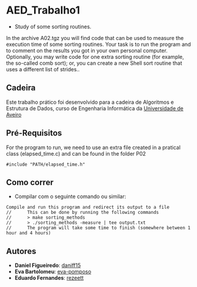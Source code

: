 # AED_Trabalho1
* Study of some sorting routines.

In the archive A02.tgz you will find code that can be used to measure the execution time of some sorting routines.
Your task is to run the program and to comment on the results you got in your own personal computer. Optionally,
you may write code for one extra sorting routine (for example, the so-called comb sort); or, you can create a new
Shell sort routine that uses a different list of strides..

## Cadeira

Este trabalho prático foi desenvolvido para a cadeira de Algoritmos e Estrutura de Dados, curso de Engenharia Informática da [Universidade de Aveiro](https://www.ua.pt)

## Pré-Requisitos

For the program to run, we need to use an extra file created in a pratical class (elapsed_time.c) and can be found in the folder P02
```console
#include "PATH/elapsed_time.h"
```

## Como correr
* Compilar com o seguinte comando ou similar:
```console
Compile and run this program and redirect its output to a file
//      This can be done by running the following commands
//      > make sorting_methods
//      > ./sorting_methods -measure | tee output.txt
//      The program will take some time to finish (somewhere between 1 hour and 4 hours)
```

## Autores
* **Daniel Figueiredo**: [daniff15](https://github.com/daniff15)
* **Eva Bartolomeu**: [eva-pomposo](https://github.com/eva-pomposo)
* **Eduardo Fernandes**: [rezeett](https://github.com/rezeett)

